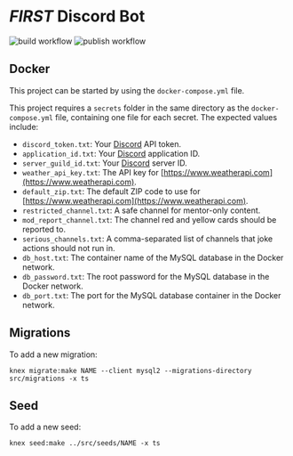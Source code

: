 # _FIRST_ Discord Bot

![build workflow](https://github.com/drewwhis/first-discord-bot/actions/workflows/build.yml/badge.svg)
![publish workflow](https://github.com/drewwhis/first-discord-bot/actions/workflows/publish.yml/badge.svg)

## Docker

This project can be started by using the `docker-compose.yml` file.

This project requires a `secrets` folder in the same directory as the `docker-compose.yml` file, containing one file for each secret. The expected values include:
- `discord_token.txt`: Your [Discord](https://discord.com/developers/docs/reference) API token.
- `application_id.txt`: Your [Discord](https://support-dev.discord.com/hc/en-us/articles/360028717192-Where-can-I-find-my-Application-Team-Server-ID) application ID.
- `server_guild_id.txt`: Your [Discord](https://support-dev.discord.com/hc/en-us/articles/360028717192-Where-can-I-find-my-Application-Team-Server-ID) server ID.
- `weather_api_key.txt`: The API key for [https://www.weatherapi.com](https://www.weatherapi.com).
- `default_zip.txt`: The default ZIP code to use for [https://www.weatherapi.com](https://www.weatherapi.com).
- `restricted_channel.txt`: A safe channel for mentor-only content.
- `mod_report_channel.txt`: The channel red and yellow cards should be reported to.
- `serious_channels.txt`: A comma-separated list of channels that joke actions should not run in.
- `db_host.txt`: The container name of the MySQL database in the Docker network.
- `db_password.txt`: The root password for the MySQL database in the Docker network.
- `db_port.txt`: The port for the MySQL database container in the Docker network.


## Migrations

To add a new migration:

`knex migrate:make NAME --client mysql2 --migrations-directory src/migrations -x ts`

## Seed

To add a new seed:

`knex seed:make ../src/seeds/NAME -x ts`